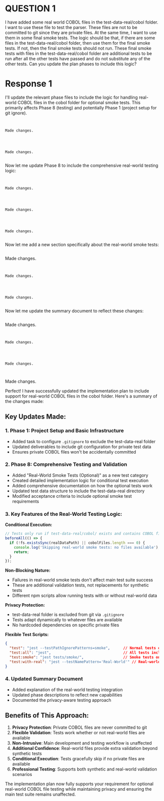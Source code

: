 # QUESTION 1
I have added some real world COBOL files in the test-data-real/cobol folder. 
I want to use these file to test the parser.
These files are not to be committed to git since they are private files.
At the same time, I want to use them in some final smoke tests.
The logic should be that, if there are some files in the test-data-real/cobol folder, then use them for the final smoke tests. If not, then the final smoke tests should not run.
These final smoke tests with files in the test-data-real/cobol folder are additional tests to be run after all the other tests have passed and do not substitute any of the other tests.
Can you update the plan phases to include this logic?

# Response 1
I'll update the relevant phase files to include the logic for handling real-world COBOL files in the cobol folder for optional smoke tests. This primarily affects Phase 8 (testing) and potentially Phase 1 (project setup for git ignore). 
```


Made changes.


```

```


Made changes.


```
Now let me update Phase 8 to include the comprehensive real-world testing logic: 
```


Made changes.


```

```


Made changes.


```

```


Made changes.


```
Now let me add a new section specifically about the real-world smoke tests: 
````

````


Made changes.


```


Made changes.


```

```


Made changes.


```
Now let me update the summary document to reflect these changes: 
````

````


Made changes.


```


Made changes.


```

```


Made changes.


```

````

````


Made changes.

Perfect! I have successfully updated the implementation plan to include support for real-world COBOL files in the cobol folder. Here's a summary of the changes made:

## Key Updates Made:

### 1. **Phase 1: Project Setup and Basic Infrastructure**
- Added task to configure `.gitignore` to exclude the test-data-real folder
- Updated deliverables to include git configuration for private test data
- Ensures private COBOL files won't be accidentally committed

### 2. **Phase 8: Comprehensive Testing and Validation**
- Added "Real-World Smoke Tests (Optional)" as a new test category
- Created detailed implementation logic for conditional test execution
- Added comprehensive documentation on how the optional tests work
- Updated test data structure to include the test-data-real directory
- Modified acceptance criteria to include optional smoke test requirements

### 3. **Key Features of the Real-World Testing Logic:**

**Conditional Execution:**
```typescript
// Tests only run if test-data-real/cobol/ exists and contains COBOL files
beforeAll(() => {
  if (!fs.existsSync(realDataPath) || cobolFiles.length === 0) {
    console.log('Skipping real-world smoke tests: no files available');
    return;
  }
});
```

**Non-Blocking Nature:**
- Failures in real-world smoke tests don't affect main test suite success
- These are additional validation tests, not replacements for synthetic tests
- Different npm scripts allow running tests with or without real-world data

**Privacy Protection:**
- test-data-real folder is excluded from git via `.gitignore`
- Tests adapt dynamically to whatever files are available
- No hardcoded dependencies on specific private files

**Flexible Test Scripts:**
```json
{
  "test": "jest --testPathIgnorePatterns=smoke",      // Normal tests only
  "test:all": "jest",                                 // All tests including smoke
  "test:smoke": "jest tests/smoke/",                  // Smoke tests only
  "test:with-real": "jest --testNamePattern='Real-World'" // Real-world tests only
}
```

### 4. **Updated Summary Document**
- Added explanation of the real-world testing integration
- Updated phase descriptions to reflect new capabilities
- Documented the privacy-aware testing approach

## Benefits of This Approach:

1. **Privacy Protection**: Private COBOL files are never committed to git
2. **Flexible Validation**: Tests work whether or not real-world files are available
3. **Non-Intrusive**: Main development and testing workflow is unaffected
4. **Additional Confidence**: Real-world files provide extra validation beyond synthetic tests
5. **Conditional Execution**: Tests gracefully skip if no private files are available
6. **Professional Testing**: Supports both synthetic and real-world validation scenarios

The implementation plan now fully supports your requirement for optional real-world COBOL file testing while maintaining privacy and ensuring the main test suite remains unaffected.
